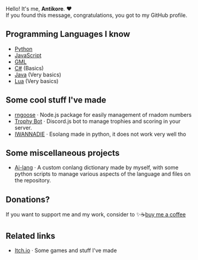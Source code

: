 Hello! It's me, **Antikore**. ❤️<br> 
If you found this message, congratulations, you got to my GitHub profile.

## Programming Languages I know
* [Python](https://www.python.org/about/)
* [JavaScript](https://developer.mozilla.org/es/docs/Web/JavaScripthttps://www.python.org/about/)
* [GML](https://manual.yoyogames.com/GameMaker_Language.htm)
* [C#](https://learn.microsoft.com/en-us/dotnet/csharp/) (Basics)
* [Java](https://www.java.com/) (Very basics)
* [Lua](https://www.lua.org/) (Very basics)

## Some cool stuff I've made
* [rngoose](https://github.com/AntikoreDev/rngoose) · Node.js package for easily management of rnadom numbers
* [Trophy Bot](https://github.com/AntikoreDev/trophy-bot/) · Discord.js bot to manage trophies and scoring in your server.
* [IWANNADIE](https://gist.github.com/AntikoreDev/c1452380e7bdfb0f4cd7f6d61b092e53) · Esolang made in python, it does not work very well tho

## Some miscellaneous projects
* [Ai-lang](https://github.com/AntikoreDev/ai-lang) · A custom conlang dictionary made by myself, with some python scripts to manage various aspects of the language and files on the repository.

## Donations?
If you want to support me and my work, consider to ✨☕[buy me a coffee](https://ko-fi.com/antikore)

## Related links
* [Itch.io](https://antikore.itch.io/) · Some games and stuff I've made
